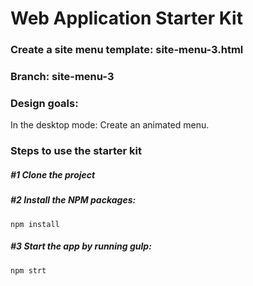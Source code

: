 # Web Application Starter Kit

### Create a site menu template: site-menu-3.html

### Branch: site-menu-3

### Design goals:
In the desktop mode: Create an animated menu.

### Steps to use the starter kit

##### #1 Clone the project

##### #2 Install the NPM packages:
```
npm install
```

##### #3 Start the app by running gulp:
```
npm strt
```

